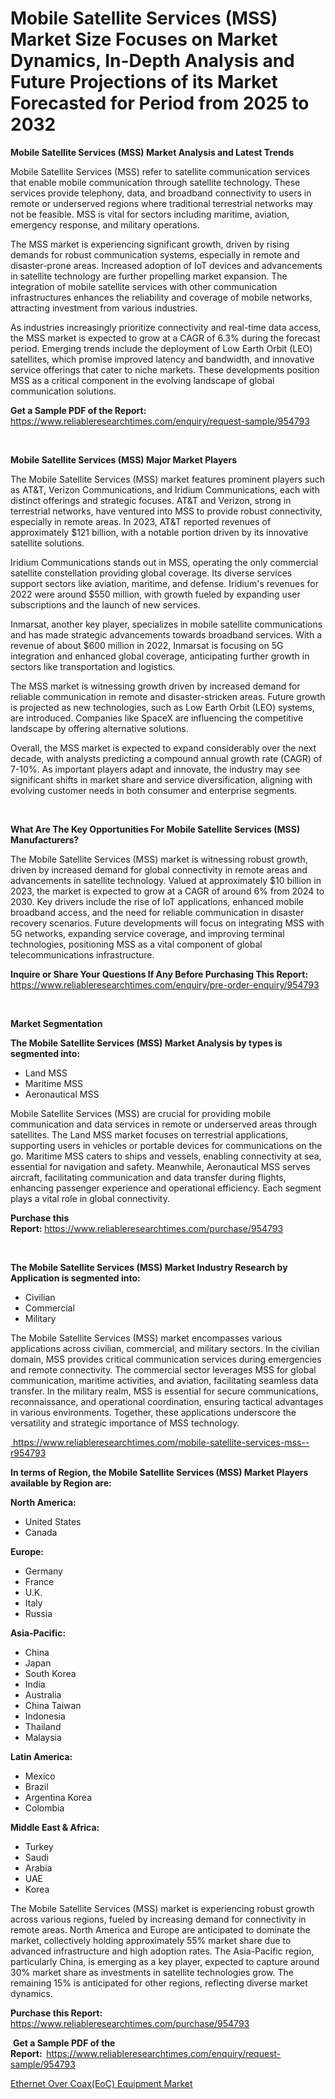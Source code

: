 <p><h1>Mobile Satellite Services (MSS) Market Size Focuses on Market Dynamics, In-Depth Analysis and Future Projections of its Market Forecasted for Period from 2025 to 2032</h1></p><p><strong>Mobile Satellite Services (MSS) Market Analysis and Latest Trends</strong></p>
<p><p>Mobile Satellite Services (MSS) refer to satellite communication services that enable mobile communication through satellite technology. These services provide telephony, data, and broadband connectivity to users in remote or underserved regions where traditional terrestrial networks may not be feasible. MSS is vital for sectors including maritime, aviation, emergency response, and military operations.</p><p>The MSS market is experiencing significant growth, driven by rising demands for robust communication systems, especially in remote and disaster-prone areas. Increased adoption of IoT devices and advancements in satellite technology are further propelling market expansion. The integration of mobile satellite services with other communication infrastructures enhances the reliability and coverage of mobile networks, attracting investment from various industries.</p><p>As industries increasingly prioritize connectivity and real-time data access, the MSS market is expected to grow at a CAGR of 6.3% during the forecast period. Emerging trends include the deployment of Low Earth Orbit (LEO) satellites, which promise improved latency and bandwidth, and innovative service offerings that cater to niche markets. These developments position MSS as a critical component in the evolving landscape of global communication solutions.</p></p>
<p><strong>Get a Sample PDF of the Report:&nbsp;</strong> <a href="https://www.reliableresearchtimes.com/enquiry/request-sample/954793?utm_campaign=2204&utm_medium=2&utm_source=Github&utm_content=ia&utm_term=15022025&utm_id=mobile-satellite-services-mss">https://www.reliableresearchtimes.com/enquiry/request-sample/954793</a></p>
<p>&nbsp;</p>
<p><strong>Mobile Satellite Services (MSS) Major Market Players</strong></p>
<p><p>The Mobile Satellite Services (MSS) market features prominent players such as AT&T, Verizon Communications, and Iridium Communications, each with distinct offerings and strategic focuses. AT&T and Verizon, strong in terrestrial networks, have ventured into MSS to provide robust connectivity, especially in remote areas. In 2023, AT&T reported revenues of approximately $121 billion, with a notable portion driven by its innovative satellite solutions.</p><p>Iridium Communications stands out in MSS, operating the only commercial satellite constellation providing global coverage. Its diverse services support sectors like aviation, maritime, and defense. Iridium's revenues for 2022 were around $550 million, with growth fueled by expanding user subscriptions and the launch of new services. </p><p>Inmarsat, another key player, specializes in mobile satellite communications and has made strategic advancements towards broadband services. With a revenue of about $600 million in 2022, Inmarsat is focusing on 5G integration and enhanced global coverage, anticipating further growth in sectors like transportation and logistics.</p><p>The MSS market is witnessing growth driven by increased demand for reliable communication in remote and disaster-stricken areas. Future growth is projected as new technologies, such as Low Earth Orbit (LEO) systems, are introduced. Companies like SpaceX are influencing the competitive landscape by offering alternative solutions.</p><p>Overall, the MSS market is expected to expand considerably over the next decade, with analysts predicting a compound annual growth rate (CAGR) of 7-10%. As important players adapt and innovate, the industry may see significant shifts in market share and service diversification, aligning with evolving customer needs in both consumer and enterprise segments.</p></p>
<p>&nbsp;</p>
<p><strong>What Are The Key Opportunities For Mobile Satellite Services (MSS) Manufacturers?</strong></p>
<p><p>The Mobile Satellite Services (MSS) market is witnessing robust growth, driven by increased demand for global connectivity in remote areas and advancements in satellite technology. Valued at approximately $10 billion in 2023, the market is expected to grow at a CAGR of around 6% from 2024 to 2030. Key drivers include the rise of IoT applications, enhanced mobile broadband access, and the need for reliable communication in disaster recovery scenarios. Future developments will focus on integrating MSS with 5G networks, expanding service coverage, and improving terminal technologies, positioning MSS as a vital component of global telecommunications infrastructure.</p></p>
<p><strong>Inquire or Share Your Questions If Any Before Purchasing This Report:</strong> <a href="https://www.reliableresearchtimes.com/enquiry/pre-order-enquiry/954793?utm_campaign=2204&utm_medium=2&utm_source=Github&utm_content=ia&utm_term=15022025&utm_id=mobile-satellite-services-mss">https://www.reliableresearchtimes.com/enquiry/pre-order-enquiry/954793</a></p>
<p>&nbsp;</p>
<p><strong>Market Segmentation</strong></p>
<p><strong>The Mobile Satellite Services (MSS) Market Analysis by types is segmented into:</strong></p>
<p><ul><li>Land MSS</li><li>Maritime MSS</li><li>Aeronautical MSS</li></ul></p>
<p><p>Mobile Satellite Services (MSS) are crucial for providing mobile communication and data services in remote or underserved areas through satellites. The Land MSS market focuses on terrestrial applications, supporting users in vehicles or portable devices for communications on the go. Maritime MSS caters to ships and vessels, enabling connectivity at sea, essential for navigation and safety. Meanwhile, Aeronautical MSS serves aircraft, facilitating communication and data transfer during flights, enhancing passenger experience and operational efficiency. Each segment plays a vital role in global connectivity.</p></p>
<p><strong>Purchase this Report:&nbsp;</strong><a href="https://www.reliableresearchtimes.com/purchase/954793?utm_campaign=2204&utm_medium=2&utm_source=Github&utm_content=ia&utm_term=15022025&utm_id=mobile-satellite-services-mss">https://www.reliableresearchtimes.com/purchase/954793</a></p>
<p>&nbsp;</p>
<p><strong>The Mobile Satellite Services (MSS) Market Industry Research by Application is segmented into:</strong></p>
<p><ul><li>Civilian</li><li>Commercial</li><li>Military</li></ul></p>
<p><p>The Mobile Satellite Services (MSS) market encompasses various applications across civilian, commercial, and military sectors. In the civilian domain, MSS provides critical communication services during emergencies and remote connectivity. The commercial sector leverages MSS for global communication, maritime activities, and aviation, facilitating seamless data transfer. In the military realm, MSS is essential for secure communications, reconnaissance, and operational coordination, ensuring tactical advantages in various environments. Together, these applications underscore the versatility and strategic importance of MSS technology.</p></p>
<p><a href="https://www.reliableresearchtimes.com/mobile-satellite-services-mss--r954793?utm_campaign=2204&utm_medium=2&utm_source=Github&utm_content=ia&utm_term=15022025&utm_id=mobile-satellite-services-mss">&nbsp;https://www.reliableresearchtimes.com/mobile-satellite-services-mss--r954793</a></p>
<p><strong>In terms of Region, the Mobile Satellite Services (MSS) Market Players available by Region are:</strong></p>
<p>
    <p> <strong> North America: </strong>
        <ul>
            <li>United States</li>
            <li>Canada</li>
        </ul>
        </p> 
    <p> <strong> Europe: </strong>
        <ul>
            <li>Germany</li>
            <li>France</li>
            <li>U.K.</li>
            <li>Italy</li>
            <li>Russia</li>
        </ul>
        </p> 
    <p> <strong> Asia-Pacific: </strong>
        <ul>
            <li>China</li>
            <li>Japan</li>
            <li>South Korea</li>
            <li>India</li>
            <li>Australia</li>
            <li>China Taiwan</li>
            <li>Indonesia</li>
            <li>Thailand</li>
            <li>Malaysia</li>
        </ul>
        </p> 
    <p> <strong> Latin America: </strong>
        <ul>
            <li>Mexico</li>
            <li>Brazil</li>
            <li>Argentina Korea</li>
            <li>Colombia</li>
        </ul>
        </p> 
    <p> <strong> Middle East & Africa: </strong>
        <ul>
            <li>Turkey</li>
            <li>Saudi</li>
            <li>Arabia</li>
            <li>UAE</li>
            <li>Korea</li>
        </ul>
    </p>
    </p>
<p><p>The Mobile Satellite Services (MSS) market is experiencing robust growth across various regions, fueled by increasing demand for connectivity in remote areas. North America and Europe are anticipated to dominate the market, collectively holding approximately 55% market share due to advanced infrastructure and high adoption rates. The Asia-Pacific region, particularly China, is emerging as a key player, expected to capture around 30% market share as investments in satellite technologies grow. The remaining 15% is anticipated for other regions, reflecting diverse market dynamics.</p></p>
<p><strong>Purchase this Report: </strong><a href="https://www.reliableresearchtimes.com/purchase/954793?utm_campaign=2204&utm_medium=2&utm_source=Github&utm_content=ia&utm_term=15022025&utm_id=mobile-satellite-services-mss">https://www.reliableresearchtimes.com/purchase/954793</a></p>
<p>&nbsp;<strong>Get a Sample PDF of the Report:&nbsp;&nbsp;</strong><a href="https://www.reliableresearchtimes.com/enquiry/request-sample/954793?utm_campaign=2204&utm_medium=2&utm_source=Github&utm_content=ia&utm_term=15022025&utm_id=mobile-satellite-services-mss">https://www.reliableresearchtimes.com/enquiry/request-sample/954793</a></p>
<p><strong></strong></p>
<p><p><a href="https://github.com/tambraunrue691969/Market-Research-Report-List-1/blob/main/ethernet-over-coaxeoc-equipment-market.md?utm_campaign=2204&utm_medium=2&utm_source=Github&utm_content=ia&utm_term=15022025&utm_id=mobile-satellite-services-mss">Ethernet Over Coax(EoC) Equipment Market</a></p></p>